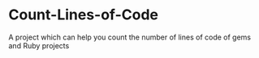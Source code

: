 # Count-Lines-of-Code
A project which can help you count the number of lines of code of gems and Ruby projects
